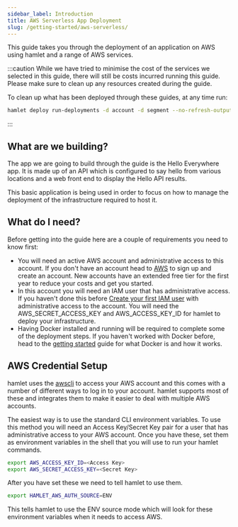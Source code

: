 ```yaml
---
sidebar_label: Introduction
title: AWS Serverless App Deployment
slug: /getting-started/aws-serverless/
---
```


This guide takes you through the deployment of an application on AWS using hamlet and a range of AWS services.

:::caution
While we have tried to minimise the cost of the services we selected in this guide, there will still be costs incurred running this guide.
Please make sure to clean up any resources created during the guide.

To clean up what has been deployed through these guides, at any time run:

```bash
hamlet deploy run-deployments -d account -d segment --no-refresh-outputs -m stop
```

:::

## What are we building?

The app we are going to build through the guide is the Hello Everywhere app. It is made up of an API which is configured to say hello from various locations and a web front end to display the Hello API results.

This basic application is being used in order to focus on how to manage the deployment of the infrastructure required to host it.

## What do I need?

Before getting into the guide here are a couple of requirements you need to know first:

- You will need an active AWS account and administrative access to this account. If you don't have an account head to [AWS](https://aws.amazon.com/) to sign up and create an account. New accounts have an extended free tier for the first year to reduce your costs and get you started.
- In this account you will need an IAM user that has administrative access. If you haven't done this before [Create your first IAM user](https://docs.aws.amazon.com/IAM/latest/UserGuide/getting-started_create-admin-group.html) with administrative access to the account. You will need the AWS_SECRET_ACCESS_KEY and AWS_ACCESS_KEY_ID for hamlet to deploy your infrastructure.
- Having Docker installed and running will be required to complete some of the deployment steps. If you haven't worked with Docker before, head to the [getting started](https://docs.docker.com/get-started/) guide for what Docker is and how it works.

## AWS Credential Setup

hamlet uses the [awscli](https://aws.amazon.com/cli/) to access your AWS account and this comes with a number of different ways to log in to your account. hamlet supports most of these and integrates them to make it easier to deal with multiple AWS accounts.

The easiest way is to use the standard CLI environment variables. To use this method you will need an Access Key/Secret Key pair for a user that has administrative access to your AWS account. Once you have these, set them as environment variables in the shell that you will use to run your hamlet commands.

```bash
export AWS_ACCESS_KEY_ID=<Access Key>
export AWS_SECRET_ACCESS_KEY=<Secret Key>
```

After you have set these we need to tell hamlet to use them.

```bash
export HAMLET_AWS_AUTH_SOURCE=ENV
```

This tells hamlet to use the ENV source mode which will look for these environment variables when it needs to access AWS.
